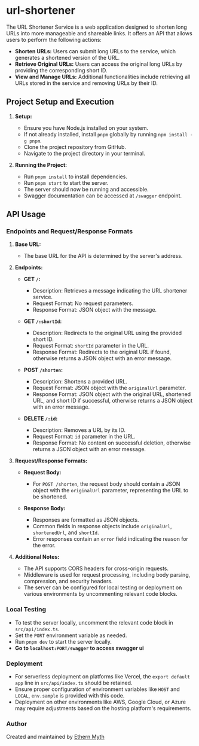 # url-shortener

The URL Shortener Service is a web application designed to shorten long URLs into more manageable and shareable links. It offers an API that allows users to perform the following actions:

- **Shorten URLs:** Users can submit long URLs to the service, which generates a shortened version of the URL.
- **Retrieve Original URLs:** Users can access the original long URLs by providing the corresponding short ID.
- **View and Manage URLs:** Additional functionalities include retrieving all URLs stored in the service and removing URLs by their ID.

## Project Setup and Execution

1. **Setup:**
   - Ensure you have Node.js installed on your system.
   - If not already installed, install `pnpm` globally by running `npm install -g pnpm`.
   - Clone the project repository from GitHub.
   - Navigate to the project directory in your terminal.

2. **Running the Project:**
   - Run `pnpm install` to install dependencies.
   - Run `pnpm start` to start the server.
   - The server should now be running and accessible.
   - Swagger documentation can be accessed at `/swagger` endpoint.

## API Usage

### Endpoints and Request/Response Formats

1. **Base URL:**
   - The base URL for the API is determined by the server's address.

2. **Endpoints:**
   - **GET `/`:**
     - Description: Retrieves a message indicating the URL shortener service.
     - Request Format: No request parameters.
     - Response Format: JSON object with the message.

   - **GET `/:shortId`:**
     - Description: Redirects to the original URL using the provided short ID.
     - Request Format: `shortId` parameter in the URL.
     - Response Format: Redirects to the original URL if found, otherwise returns a JSON object with an error message.

   - **POST `/shorten`:**
     - Description: Shortens a provided URL.
     - Request Format: JSON object with the `originalUrl` parameter.
     - Response Format: JSON object with the original URL, shortened URL, and short ID if successful, otherwise returns a JSON object with an error message.

   - **DELETE `/:id`:**
     - Description: Removes a URL by its ID.
     - Request Format: `id` parameter in the URL.
     - Response Format: No content on successful deletion, otherwise returns a JSON object with an error message.

3. **Request/Response Formats:**
   - **Request Body:**
     - For `POST /shorten`, the request body should contain a JSON object with the `originalUrl` parameter, representing the URL to be shortened.

   - **Response Body:**
     - Responses are formatted as JSON objects.
     - Common fields in response objects include `originalUrl`, `shortenedUrl`, and `shortId`.
     - Error responses contain an `error` field indicating the reason for the error.

4. **Additional Notes:**
   - The API supports CORS headers for cross-origin requests.
   - Middleware is used for request processing, including body parsing, compression, and security headers.
   - The server can be configured for local testing or deployment on various environments by uncommenting relevant code blocks.

### Local Testing

- To test the server locally, uncomment the relevant code block in `src/api/index.ts`.
- Set the `PORT` environment variable as needed.
- Run `pnpm dev` to start the server locally.
- **Go to `localhost:PORT/swagger` to access swagger ui**

### Deployment

- For serverless deployment on platforms like Vercel, the `export default app` line in `src/api/index.ts` should be retained.
- Ensure proper configuration of environment variables like `HOST` and `LOCAL`, `env.sample` is provided with this code.
- Deployment on other environments like AWS, Google Cloud, or Azure may require adjustments based on the hosting platform's requirements.

### Author

Created and maintained by [Ethern Myth](https://github.com/Ethern-Myth)
